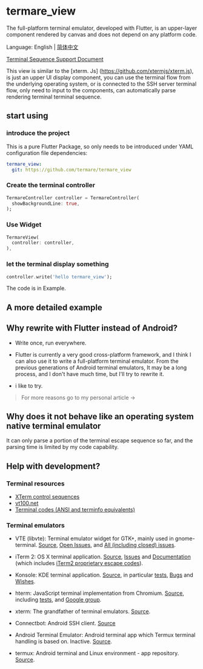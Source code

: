 # termare_view
The full-platform terminal emulator, developed with Flutter, is an upper-layer component rendered by canvas and does not depend on any platform code.

Language: English | [简体中文](README.md)

[Terminal Sequence Support Document](Support_Sequences.md)

This view is similar to the [xterm. Js] (https://github.com/xtermjs/xterm.js), is just an upper UI display component, you can use the terminal flow from the underlying operating system, or is connected to the SSH server terminal flow, only need to input to the components, can automatically parse rendering terminal terminal sequence.

## start using

### introduce the project

This is a pure Flutter Package, so only needs to be introduced under YAML configuration file dependencies:

```yaml
termare_view:
  git: https://github.com/termare/termare_view
```

### Create the terminal controller

```dart
TermareController controller = TermareController(
  showBackgroundLine: true,
);
```
### Use Widget

```dart
TermareView(
  controller: controller,
),
```

### let the terminal display something
```dart
controller.write('hello termare_view');
```

The code is in Example.

## A more detailed example



## Why rewrite with Flutter instead of Android?

- Write once, run everywhere.

- Flutter is currently a very good cross-platform framework, and I think I can also use it to write a full-platform terminal emulator. From the previous generations of Android terminal emulators,
It may be a long process, and I don't have much time, but I'll try to rewrite it.
- i like to try.
> For more reasons go to my personal article ->

## Why does it not behave like an operating system native terminal emulator

It can only parse a portion of the terminal escape sequence so far, and the parsing time is limited by my code capability.

## Help with development?

### Terminal resources

- [XTerm control sequences](http://invisible-island.net/xterm/ctlseqs/ctlseqs.html)
- [vt100.net](http://vt100.net/)
- [Terminal codes (ANSI and terminfo equivalents)](http://wiki.bash-hackers.org/scripting/terminalcodes)

### Terminal emulators

- VTE (libvte): Terminal emulator widget for GTK+, mainly used in gnome-terminal.
  [Source](https://github.com/GNOME/vte), [Open Issues](https://bugzilla.gnome.org/buglist.cgi?quicksearch=product%3A%22vte%22+),
  and [All (including closed) issues](https://bugzilla.gnome.org/buglist.cgi?bug_status=RESOLVED&bug_status=VERIFIED&chfield=resolution&chfieldfrom=-2000d&chfieldvalue=FIXED&product=vte&resolution=FIXED).

- iTerm 2: OS X terminal application. [Source](https://github.com/gnachman/iTerm2),
  [Issues](https://gitlab.com/gnachman/iterm2/issues) and [Documentation](http://www.iterm2.com/documentation.html)
  (which includes [iTerm2 proprietary escape codes](http://www.iterm2.com/documentation-escape-codes.html)).

- Konsole: KDE terminal application. [Source](https://projects.kde.org/projects/kde/applications/konsole/repository),
  in particular [tests](https://projects.kde.org/projects/kde/applications/konsole/repository/revisions/master/show/tests),
  [Bugs](https://bugs.kde.org/buglist.cgi?bug_severity=critical&bug_severity=grave&bug_severity=major&bug_severity=crash&bug_severity=normal&bug_severity=minor&bug_status=UNCONFIRMED&bug_status=NEW&bug_status=ASSIGNED&bug_status=REOPENED&product=konsole)
  and [Wishes](https://bugs.kde.org/buglist.cgi?bug_severity=wishlist&bug_status=UNCONFIRMED&bug_status=NEW&bug_status=ASSIGNED&bug_status=REOPENED&product=konsole).

- hterm: JavaScript terminal implementation from Chromium. [Source](https://github.com/chromium/hterm),
  including [tests](https://github.com/chromium/hterm/blob/master/js/hterm_vt_tests.js),
  and [Google group](https://groups.google.com/a/chromium.org/forum/#!forum/chromium-hterm).

- xterm: The grandfather of terminal emulators.
  [Source](http://invisible-island.net/datafiles/release/xterm.tar.gz).

- Connectbot: Android SSH client. [Source](https://github.com/connectbot/connectbot)

- Android Terminal Emulator: Android terminal app which Termux terminal handling
  is based on. Inactive. [Source](https://github.com/jackpal/Android-Terminal-Emulator).

- termux: Android terminal and Linux environment - app repository.
 [Source](https://github.com/termux/termux-app).
